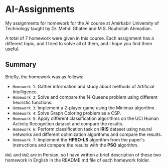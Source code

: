 # AI-Assignments
My assignments for homework for the AI course at Amirkabir University of Technology taught by Dr. Mehdi Ghatee and M.S. Rouhollah Ahmadian.

A total of 7 homework were given in this course. Each assignment has a different topic, and I tried to solve all of them, and I hope you find them useful. 

## Summary

Briefly, the homework was as follows:
- `Homework 1`: Gather information and study about methods of Artificial Intelligence.
- `Homework 2`: Solve and compare the N-Queens problem using different heuristic functions.
- `Homework 3`: Implement a 2-player game using the Minimax algorithm.
- `Homework 4`: Solve Graph Coloring problem as a CSP.
- `Homework 5`: Apply different classification algorithms on the UCI Human Activity Recognition dataset and compare the results.
- `Homework 6`: Perform classification task on **IRIS** dataset using neural networks and different optimization algorithms and compare the results.
- `Homework 7`: Implement the **HPSO-LS** algorithm from the paper's instructions and compare the results with the **PSO** algorithm.

`HW1` and `HW2` are in Persian, so I have written a brief description of these two homework in English in the README.md file of each homework folder.
